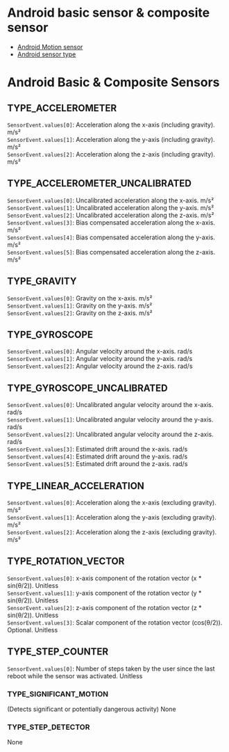 # Android basic sensor & composite sensor

- [Android Motion sensor](https://developer.android.com/guide/topics/sensors/sensors_motion)
- [Android sensor type](https://source.android.com/docs/core/interaction/sensors/sensor-types)

# Android Basic & Composite Sensors

## TYPE_ACCELEROMETER

`SensorEvent.values[0]`: Acceleration along the x-axis (including gravity). m/s²  
`SensorEvent.values[1]`: Acceleration along the y-axis (including gravity). m/s²  
`SensorEvent.values[2]`: Acceleration along the z-axis (including gravity). m/s²  

## TYPE_ACCELEROMETER_UNCALIBRATED

`SensorEvent.values[0]`: Uncalibrated acceleration along the x-axis. m/s²  
`SensorEvent.values[1]`: Uncalibrated acceleration along the y-axis. m/s²  
`SensorEvent.values[2]`: Uncalibrated acceleration along the z-axis. m/s²  
`SensorEvent.values[3]`: Bias compensated acceleration along the x-axis. m/s²  
`SensorEvent.values[4]`: Bias compensated acceleration along the y-axis. m/s²  
`SensorEvent.values[5]`: Bias compensated acceleration along the z-axis. m/s²  

## TYPE_GRAVITY

`SensorEvent.values[0]`: Gravity on the x-axis. m/s²  
`SensorEvent.values[1]`: Gravity on the y-axis. m/s²  
`SensorEvent.values[2]`: Gravity on the z-axis. m/s²  

## TYPE_GYROSCOPE

`SensorEvent.values[0]`: Angular velocity around the x-axis. rad/s  
`SensorEvent.values[1]`: Angular velocity around the y-axis. rad/s  
`SensorEvent.values[2]`: Angular velocity around the z-axis. rad/s  

## TYPE_GYROSCOPE_UNCALIBRATED

`SensorEvent.values[0]`: Uncalibrated angular velocity around the x-axis. rad/s  
`SensorEvent.values[1]`: Uncalibrated angular velocity around the y-axis. rad/s  
`SensorEvent.values[2]`: Uncalibrated angular velocity around the z-axis. rad/s  
`SensorEvent.values[3]`: Estimated drift around the x-axis. rad/s  
`SensorEvent.values[4]`: Estimated drift around the y-axis. rad/s  
`SensorEvent.values[5]`: Estimated drift around the z-axis. rad/s  

## TYPE_LINEAR_ACCELERATION

`SensorEvent.values[0]`: Acceleration along the x-axis (excluding gravity). m/s²  
`SensorEvent.values[1]`: Acceleration along the y-axis (excluding gravity). m/s²  
`SensorEvent.values[2]`: Acceleration along the z-axis (excluding gravity). m/s²  

## TYPE_ROTATION_VECTOR

`SensorEvent.values[0]`: x-axis component of the rotation vector (x * sin(θ/2)). Unitless  
`SensorEvent.values[1]`: y-axis component of the rotation vector (y * sin(θ/2)). Unitless  
`SensorEvent.values[2]`: z-axis component of the rotation vector (z * sin(θ/2)). Unitless  
`SensorEvent.values[3]`: Scalar component of the rotation vector (cos(θ/2)). Optional. Unitless  

## TYPE_STEP_COUNTER

`SensorEvent.values[0]`: Number of steps taken by the user since the last reboot while the sensor was activated. Unitless  

### TYPE_SIGNIFICANT_MOTION

(Detects significant or potentially dangerous activity) None

### TYPE_STEP_DETECTOR

None
